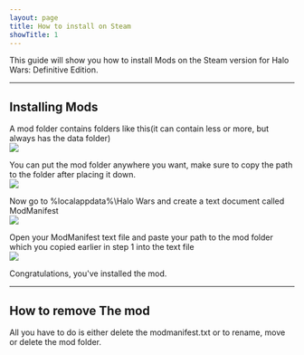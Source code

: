 ```yaml
---
layout: page
title: How to install on Steam
showTitle: 1
---
```


This guide will show you how to install Mods on the Steam version for Halo Wars: Definitive Edition.

***
<a name="HowToInstall"></a>
## Installing Mods

A mod folder contains folders like this(it can contain less or more, but always has the data folder)<br>
<img width="auto" height="auto" src="https://github.com/HaloWarsModding/HaloWarsModding.github.io/blob/master/assets/images/howtoinstall_0.png?raw=true">

You can put the mod folder anywhere you want, make sure to copy the path to the folder after placing it down.<br>
<img width="auto" height="auto" src="https://github.com/HaloWarsModding/HaloWarsModding.github.io/blob/master/assets/images/howtoinstall_steam1.png?raw=true">

Now go to %localappdata%\Halo Wars and create a text document called ModManifest <br>
<img width="auto" height="auto" src="https://github.com/HaloWarsModding/HaloWarsModding.github.io/blob/master/assets/images/howtoinstall_steam2.png?raw=true">

Open your ModManifest text file and paste your path to the mod folder which you copied earlier in step 1 into the text file<br>
<img width="auto" height="auto" src="https://github.com/HaloWarsModding/HaloWarsModding.github.io/blob/master/assets/images/howtoinstall_steam3.png?raw=true">

Congratulations, you've installed the mod.


***
<a name="HowToUninstall"></a>
## How to remove The mod

All you have to do is either delete the modmanifest.txt or to rename, move or delete the mod folder.